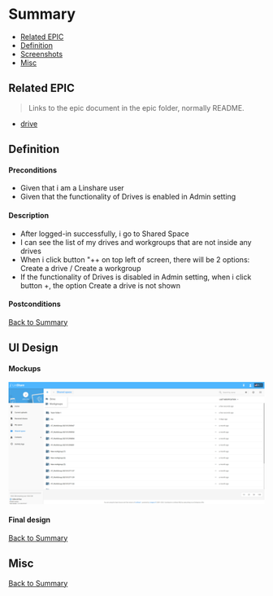 # Summary

* [Related EPIC](#related-epic)
* [Definition](#definition)
* [Screenshots](#screenshots)
* [Misc](#misc)

## Related EPIC

> Links to the epic document in the epic folder, normally README.

* [drive](./README.md)

## Definition

#### Preconditions
*  Given that i am a Linshare user 
*  Given that the functionality of Drives is enabled in Admin setting
#### Description

*  After logged-in successfully, i go to Shared Space 
*  I can see the list of my drives and workgroups that are not inside any drives 
*  When i  click button "++ on top left of screen, there will be 2 options: Create a drive / Create a workgroup
*  If the functionality of Drives is disabled in Admin setting, when i click button +, the option Create a drive is not shown

#### Postconditions


[Back to Summary](#summary)

## UI Design

#### Mockups

![view list of drives/workgroups](./resources/viewlistofdrive.png)

#### Final design

[Back to Summary](#summary)
## Misc

[Back to Summary](#summary)
